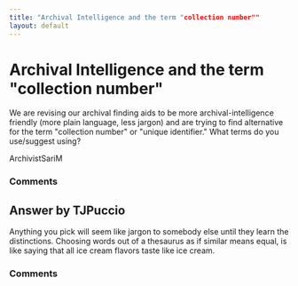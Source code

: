 ```yaml
---
title: "Archival Intelligence and the term "collection number""
layout: default
---
```

Archival Intelligence and the term "collection number"
=====================
We are revising our archival finding aids to be more
archival-intelligence friendly (more plain language, less jargon) and
are trying to find alternative for the term "collection number" or
"unique identifier." What terms do you use/suggest using?

ArchivistSariM

### Comments ###


Answer by TJPuccio
----------------
Anything you pick will seem like jargon to somebody else until they
learn the distinctions. Choosing words out of a thesaurus as if similar
means equal, is like saying that all ice cream flavors taste like ice
cream.

### Comments ###

